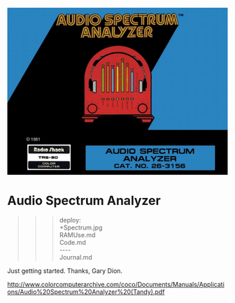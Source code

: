 ![AS Analyzer](Spectrum.jpg)

# Audio Spectrum Analyzer

>>> deploy:<br>
>>>   +Spectrum.jpg<br>
>>>   RAMUse.md<br>
>>>   Code.md<br>
>>>   ----<br>
>>>   Journal.md<br>

Just getting started. Thanks, Gary Dion.

http://www.colorcomputerarchive.com/coco/Documents/Manuals/Applications/Audio%20Spectrum%20Analyzer%20(Tandy).pdf


